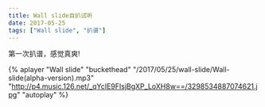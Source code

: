 ```yaml
---
title: Wall slide自扒试听
date: 2017-05-25
tags: ["Wall slide", "扒谱"]
---
```


第一次扒谱，感觉真爽!

<!--more-->

{% aplayer "Wall slide" "buckethead" "/2017/05/25/wall-slide/Wall-slide(alpha-version).mp3" "http://p4.music.126.net/_qYcIE9FIsjBgXP_LoXH8w==/3298534887074621.jpg" "autoplay" %}
